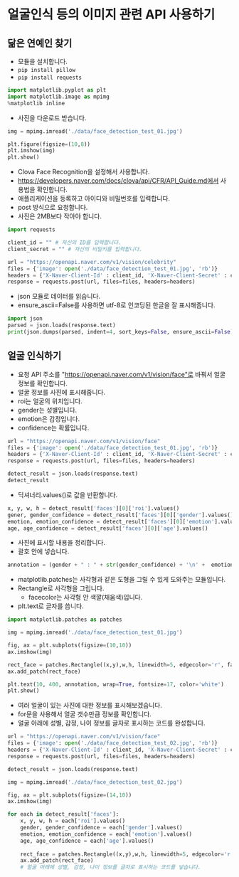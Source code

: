 # 얼굴인식 등의 이미지 관련 API 사용하기
## 닮은 연예인 찾기
* 모듈을 설치합니다.
* ```pip install pillow```
* ```pip install requests```

```python
import matplotlib.pyplot as plt
import matplotlib.image as mpimg
%matplotlib inline
```

* 사진을 다운로드 받습니다.
```python
img = mpimg.imread('./data/face_detection_test_01.jpg')

plt.figure(figsize=(10,8))
plt.imshow(img)
plt.show()
```

* Clova Face Recognition을 설정해서 사용합니다.
* https://developers.naver.com/docs/clova/api/CFR/API_Guide.md에서 사용법을 확인합니다.
* 애플리케이션을 등록하고 아이디와 비밀번호를 입력합니다.
* post 방식으로 요청합니다.
* 사진은 2MB보다 작아야 합니다.
```python
import requests

client_id = "" # 자신의 ID를 입력합니다.
client_secret = "" # 자신의 비밀키를 입력합니다.

url = "https://openapi.naver.com/v1/vision/celebrity"
files = {'image': open('./data/face_detection_test_01.jpg', 'rb')}
headers = {'X-Naver-Client-Id' : client_id, 'X-Naver-Client-Secret' : client_secret}
response = requests.post(url, files=files, headers=headers)
```

* json 모듈로 데이터를 읽습니다.
* ensure_ascii=False를 사용하면 utf-8로 인코딩된 한글을 잘 표시해줍니다.
```python
import json
parsed = json.loads(response.text)
print(json.dumps(parsed, indent=4, sort_keys=False, ensure_ascii=False))
```

## 얼굴 인식하기
* 요청 API 주소를 "https://openapi.naver.com/v1/vision/face"로 바꿔서 얼굴 정보를 확인합니다.
* 얼굴 정보를 사진에 표시해줍니다.
* roi는 얼굴의 위치입니다.
* gender는 성별입니다.
* emotion은 감정입니다.
* confidence는 확률입니다.
```python
url = "https://openapi.naver.com/v1/vision/face"
files = {'image': open('./data/face_detection_test_01.jpg', 'rb')}
headers = {'X-Naver-Client-Id' : client_id, 'X-Naver-Client-Secret' : client_secret}
response = requests.post(url, files=files, headers=headers)

detect_result = json.loads(response.text)
detect_result
```

* 딕셔너리.values()로 값을 반환합니다.
```python
x, y, w, h = detect_result['faces'][0]['roi'].values()
gener, gender_confidence = detect_result['faces'][0]['gender'].values()
emotion, emotion_confidence = detect_result['faces'][0]['emotion'].values()
age, age_confidence = detect_result['faces'][0]['age'].values()
```

* 사진에 표시할 내용을 정리합니다.
* 괄호 안에 넣습니다.
```python
annotation = (gender + " : " + str(gender_confidence) + '\n' +  emotion + " : " + str(emotion_confidence) + '\n' +  age + " : " + str(age_confidence))
```

* matplotlib.patches는 사각형과 같은 도형을 그릴 수 있게 도와주는 모듈입니다.
* Rectangle로 사각형을 그립니다.
  * facecolor는 사각형 안 색깔(채움색)입니다. 
* plt.text로 글자를 씁니다.
```python
import matplotlib.patches as patches

img = mpimg.imread('./data/face_detection_test_01.jpg')

fig, ax = plt.subplots(figsize=(10,10))
ax.imshow(img)

rect_face = patches.Rectangle((x,y),w,h, linewidth=5, edgecolor='r', facecolor='none')
ax.add_patch(rect_face)

plt.text(10, 400, annotation, wrap=True, fontsize=17, color='white')
plt.show()
```

* 여러 얼굴이 있는 사진에 대한 정보를 표시해보겠습니다.
* for문을 사용해서 얼굴 갯수만큼 정보를 확인합니다.
* 얼굴 아래에 성별, 감정, 나이 정보를 글자로 표시하는 코드를 완성합니다.
```python
url = "https://openapi.naver.com/v1/vision/face"
files = {'image': open('./data/face_detection_test_02.jpg', 'rb')}
headers = {'X-Naver-Client-Id' : client_id, 'X-Naver-Client-Secret' : client_secret}
response = requests.post(url, files=files, headers=headers)

detect_result = json.loads(response.text)

img = mpimg.imread('./data/face_detection_test_02.jpg')

fig, ax = plt.subplots(figsize=(14,10))
ax.imshow(img)

for each in detect_result['faces']:
    x, y, w, h = each['roi'].values()
    gender, gender_confidence = each['gender'].values()
    emotion, emotion_confidence = each['emotion'].values()
    age, age_confidence = each['age'].values()
    
    rect_face = patches.Rectangle((x,y),w,h, linewidth=5, edgecolor='r', facecolor='none')
    ax.add_patch(rect_face)
    # 얼굴 아래에 성별, 감정, 나이 정보를 글자로 표시하는 코드를 넣습니다.  
```
